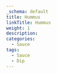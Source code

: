 ```yaml
---
_schema: default
title: Hummus
linkTitle: Hummus
weight: 1
description:
categories:
  - Sauce
tags:
  - Sauce
  - Dip
---
```

